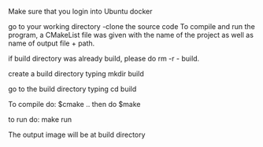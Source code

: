 Make sure that you login into Ubuntu docker

go to your working directory
    -clone the source code
To compile and run the program, a CMakeList file was given with the name of the project as well as name of output file + path.

if build directory was already build, please do rm -r - build.

create a build directory typing mkdir build

go to the build directory typing cd build

To compile do: $cmake .. then do $make

to run do: make run

The output image will be at build directory
